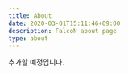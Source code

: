 ```yaml
---
title: About
date: 2020-03-01T15:11:46+09:00
description: FalcoN about page
type: about
---
```


추가할  예정입니다.